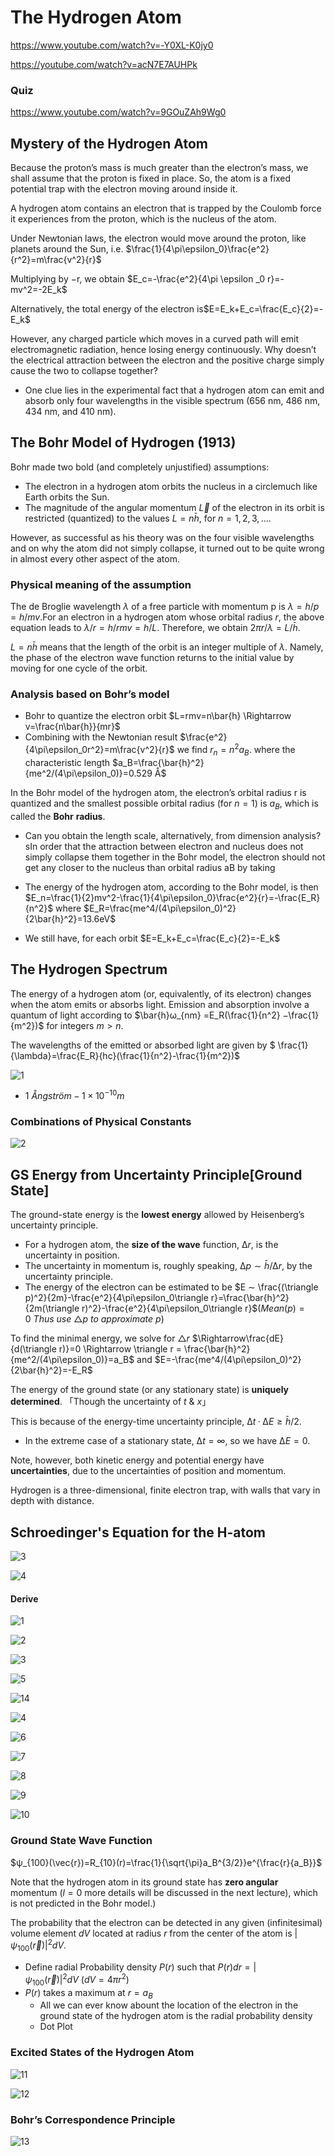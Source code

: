#  The Hydrogen Atom

https://www.youtube.com/watch?v=-Y0XL-K0jy0

https://youtube.com/watch?v=acN7E7AUHPk

### Quiz

https://www.youtube.com/watch?v=9GOuZAh9Wg0



## Mystery of the Hydrogen Atom

Because the proton’s mass is much greater than the electron’s mass, we shall assume that the proton is fixed in place. So, the atom is a fixed potential trap with the electron moving around inside it.

A hydrogen atom contains an electron that is trapped by the Coulomb force it experiences from the proton, which is the nucleus of the atom.

Under Newtonian laws, the electron would move around the proton, like planets around the Sun, i.e. $\frac{1}{4\pi\epsilon_0}\frac{e^2}{r^2}=m\frac{v^2}{r}$

Multiplying by −r, we obtain $E_c=-\frac{e^2}{4\pi \epsilon _0 r}=-mv^2=-2E_k$

Alternatively, the total energy of the electron is$E=E_k+E_c=\frac{E_c}{2}=-E_k$

However, any charged particle which moves in a curved path will emit electromagnetic radiation, hence losing energy continuously. Why doesn’t the electrical attraction between the electron and the positive charge simply cause the two to collapse together?

* One clue lies in the experimental fact that a hydrogen atom can emit and absorb only four wavelengths in the visible spectrum (656 nm, 486 nm, 434 nm, and 410 nm).

## The Bohr Model of Hydrogen (1913)

Bohr made two bold (and completely unjustified) assumptions:

* The electron in a hydrogen atom orbits the nucleus in a circlemuch like Earth orbits the Sun.
* The magnitude of the angular momentum $\vec{L}$ of the electron in its orbit is restricted (quantized) to the values $L = n\bar{h}$, for $n = 1,2,3,....$

However, as successful as his theory was on the four visible wavelengths and on why the atom did not simply collapse, it turned out to be quite wrong in almost every other aspect of the atom.

### Physical meaning of the assumption

The de Broglie wavelength $λ$ of a free particle with momentum p is $λ = h/p = h/mv$.For an electron in a hydrogen atom whose orbital radius $r$, the above equation leads to $λ/r = h/rmv = h/L$. Therefore, we obtain $2πr/λ = L/\bar{h}$.

$L=n\bar{h}$ means that the length of the orbit is an integer multiple of $λ$. Namely, the phase of the electron wave function returns to the initial value by moving for one cycle of the orbit.

### Analysis based on Bohr’s model

*  Bohr to quantize the electron orbit $L=rmv=n\bar{h} \Rightarrow v=\frac{n\bar{h}}{mr}$
* Combining with the Newtonian result $\frac{e^2}{4\pi\epsilon_0r^2}=m\frac{v^2}{r}$ we find $r_n =n^2a_B$. where the characteristic length $a_B=\frac{\bar{h}^2}{me^2/(4\pi\epsilon_0)}=0.529 Å$

In the Bohr model of the hydrogen atom, the electron’s orbital radius r is quantized and the smallest possible orbital radius (for $n = 1$) is $a_B$, which is called the **Bohr** **radius**.

*  Can you obtain the length scale, alternatively, from dimension analysis?sIn order that the attraction between electron and nucleus does not simply collapse them together in the Bohr model, the electron should not get any closer to the nucleus than orbital radius aB by taking 

* The energy of the hydrogen atom, according to the Bohr model, is then $E_n=\frac{1}{2}mv^2-\frac{1}{4\pi\epsilon_0}\frac{e^2}{r}=-\frac{E_R}{n^2}$ where $E_R=\frac{me^4/(4\pi\epsilon_0)^2}{2\bar{h}^2}=13.6eV$
* We still have, for each orbit  $E=E_k+E_c=\frac{E_c}{2}=-E_k$

## The Hydrogen Spectrum

The energy of a hydrogen atom (or, equivalently, of its electron) changes when the atom emits or absorbs light. Emission and absorption involve a quantum of light according to $\bar{h}ω_{nm} =E_R(\frac{1}{n^2} −\frac{1}{m^2})$  for integers $m > n$.

The wavelengths of the emitted or absorbed light are given by $ \frac{1}{\lambda}=\frac{E_R}{hc}(\frac{1}{n^2}-\frac{1}{m^2})$

![1](1.png)

*  $1\ Ångström - 1×10^{−10}m$



### Combinations of Physical Constants

![2](2.png)

## GS Energy from Uncertainty Principle[Ground State]

The ground-state energy is the **lowest energy** allowed by Heisenberg’s uncertainty principle.

* For a hydrogen atom, the **size of the wave** function, $∆r$, is the uncertainty in position.
* The uncertainty in momentum is, roughly speaking, $∆p ∼ \bar{h}/∆r$, by the uncertainty principle.
* The energy of the electron can be estimated to be $E ∼ \frac{(\triangle p)^2}{2m}-\frac{e^2}{4\pi\epsilon_0\triangle r}=\frac{\bar{h}^2}{2m(\triangle r)^2}-\frac{e^2}{4\pi\epsilon_0\triangle r}$$(Mean(p)=0\ Thus\ use\ \triangle p\ to\ approximate\ p)$

To find the minimal energy, we solve for $\triangle r$   $\Rightarrow\frac{dE}{d(\triangle r)}=0 \Rightarrow \triangle r = \frac{\bar{h}^2}{me^2/(4\pi\epsilon_0)}=a_B$ and $E=-\frac{me^4/(4\pi\epsilon_0)^2}{2\bar{h}^2}=-E_R$

The energy of the ground state (or any stationary state) is **uniquely determined**. 「Though the uncertainty of $t\ \&\ x$」

This is because of the energy-time uncertainty principle, $∆t · ∆E ≥ \bar{h}/2$.

* In the extreme case of a stationary state, $∆t = ∞$, so we have $∆E = 0$.

Note, however, both kinetic energy and potential energy have **uncertainties**, due to the uncertainties of position and momentum.

Hydrogen is a three-dimensional, finite electron trap, with walls that vary in depth with distance.

## Schroedinger's Equation for the H-atom

![3](3.png)

![4](4.png)

#### Derive

![1](1.jpg)

![2](2.jpg)

![3](3.jpg)

![5](5.png)

![14](14.png)

![4](4.jpg)

![6](6.png)

![7](7.png)

![8](8.png)

![9](9.png)

![10](10.png)

### Ground State Wave Function

  $ψ_{100}(\vec{r})=R_{10}(r)=\frac{1}{\sqrt{\pi}a_B^{3/2}}e^{\frac{r}{a_B}}$

Note that the hydrogen atom in its ground state has **zero angular** momentum ($l = 0$ more details will be discussed in the next lecture), which is not predicted in the Bohr model.)

The probability that the electron can be detected in any given (infinitesimal) volume element $dV$ located at radius $r$ from the center of the atom is $|ψ_{100}(\vec{r})|^2dV.$

* Define radial Probability density $P(r)$ such that $P(r)dr=|ψ_{100}(\vec{r})|^2dV\ (dV=4\pi r^2)$  
* $P(r)$ takes a  maximum at $r=a_B$
  * All we can ever know abount the location of the electron in the ground state of the hydrogen atom is the radial probability density
  * Dot Plot

### Excited States of the Hydrogen Atom

![11](11.png)

![12](12.png)

### Bohr’s Correspondence Principle

![13](13.png)
